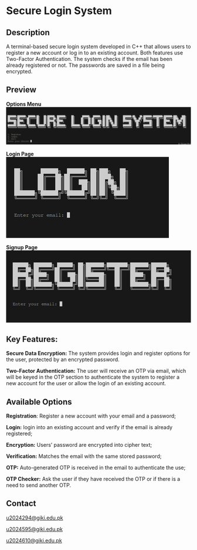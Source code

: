 # Secure Login System
## **Description**

A terminal-based secure login system developed in C++ that allows users to register a new account or log in to an existing account. Both features use Two-Factor Authentication. The system checks if the email has been already registered or not. The passwords are saved in a file being encrypted.

## **Preview**

**Options Menu**
</br>
![Options Menu Entry Point](/img/IntroSLS.png)

**Login Page**
</br>
![Login Menu](/img/LoginSLS.png)

**Signup Page**
</br>
![Register Menu](/img/RegisterSLS.png)

## **Key Features:**

**Secure Data Encryption:** The system provides login and register options for the user, protected by an encrypted password.

**Two-Factor Authentication:** The user will receive an OTP via email, which will be keyed in the OTP section to authenticate the system to register a new account for the user or allow the login of an existing account.

## **Available Options**

**Registration**: Register a new account with your email and a password;

**Login:** login into an existing account and verify if the email is already registered;

**Encryption:** Users’ password are encrypted into cipher text;

**Verification:** Matches the email with the same stored password;

**OTP:** Auto-generated OTP is received in the email to authenticate the use;

**OTP Checker:** Ask the user if they have received the OTP or if there is a need to send another OTP.

## **Contact**

[u2024294@giki.edu.pk](mailto:u2024294@giki.edu.pk)

[u2024595@giki.edu.pk](mailto:u2024595@giki.edu.pk)

[u2024610@giki.edu.pk](mailto:u2024610@giki.edu.pk)
